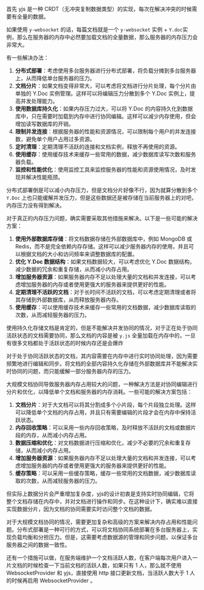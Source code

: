 首先 yjs 是一种 CRDT（无冲突复制数据类型）的实现，每次在解决冲突的时候需要有全量的数据。

如果使用 `y-websocket` 的话，每篇文档就是一个  `y-websocket` 实例 + `Y.doc`实例，那么在服务器的内存中必然要加载文档的全量数据，那么服务器的内存压力会非常大。

有一些解决办法：

1. **分布式部署**：考虑使用多台服务器进行分布式部署，将负载分摊到多台服务器上，从而降低单台服务器的压力。
2. **文档分片**：如果文档变得非常大，可以考虑将文档进行分片处理，每个分片由单独的 Y.Doc 实例管理。这样可以将编辑压力分散到多个 Y.Doc 实例上，提高并发处理能力。
3. **使用数据库持久化**：如果内存压力过大，可以将 Y.Doc 的内容持久化到数据库中，只在需要时加载到内存中进行协同编辑。这样可以减少内存使用，但会增加读写数据库的开销。
4. **限制并发连接**：根据服务器的性能和资源情况，可以限制每个用户的并发连接数，避免单个用户占用过多资源。
5. **定时清理**：定期清理不活跃的连接和文档实例，释放不再使用的资源。
6. **使用缓存**：使用缓存技术来缓存一些常用的数据，减少数据库读写次数和服务器负载。
7. **监控和性能优化**：使用监控工具来监控服务器的性能和资源使用情况，及时发现并解决性能瓶颈。

分布式部署倒是可以减小内存压力，但是文档分片好像不行，因为就算分散到多个 `Y.Doc` 上也只能缓解并发压力，但是这些数据还是被存储在当前服务器上的对吧，内存压力没有得到解决。

对于真正的内存压力问题，确实需要采取其他措施来解决。以下是一些可能的解决方案：

1. **使用外部数据库存储**：将文档数据存储在外部数据库中，例如 MongoDB 或 Redis，而不是完全依赖内存存储。这样可以减少服务器内存的使用，并且可以根据文档的大小和访问频率来调整数据库的配置。
2. **优化 Y.Doc 数据结构**：如果文档数据较大，可以考虑优化 Y.Doc 数据结构，减少数据的冗余和重复存储，从而减小内存占用。
3. **增加服务器资源**：如果服务器内存不足以处理大量的文档和并发连接，可以考虑增加服务器的内存或者使用更强大的服务器来提供更好的性能。
4. **定期清理不活跃的文档**：对于长时间不活跃的文档，可以考虑定期清理或者将其存储到外部数据库，从而释放服务器内存。
5. **使用缓存**：可以使用缓存技术来缓存一些常用的文档数据，减少数据库读取的次数，从而减轻服务器的压力。

使用持久化存储文档是肯定的，但是不能解决并发协同的情况，对于正在处于协同活跃状态的文档需要协同，那么文档的内容是被 `y.js` 全量加载在内存中的，一旦有很多文档都处于活跃状态的时候内存还是会爆炸

对于处于协同活跃状态的文档，其内容需要在内存中进行实时协同处理，因为需要频繁地进行编辑和同步。将文档的全部内容持久化存储在外部数据库并不能解决实时协同的问题，而只能缓解一部分服务器内存的压力。

大规模文档协同导致服务器内存占用较大的问题，一种解决方法是对协同编辑进行分片和优化，以降低单个文档和服务器的内存消耗。一些可能的解决方案包括：

1. **文档分片**：对于大文档可以将其分割成多个小片段，每个片段独立处理。这样可以降低单个文档的内存占用，并且只有需要编辑的片段才会在内存中保持活跃状态。
2. **内存回收策略**：可以采用一些内存回收策略，及时释放不活跃的文档或数据片段的内存，从而减小内存占用。
3. **数据压缩和优化**：对文档数据进行压缩和优化，减少不必要的冗余和重复存储，从而减小内存占用。
4. **增加服务器资源**：如果服务器内存不足以处理大量的文档和并发连接，可以考虑增加服务器的内存或者使用更强大的服务器来提供更好的性能。
5. **缓存策略**：可以采用一些缓存策略，缓存一些常用的文档数据，减少数据库读取的次数，从而减轻服务器的压力。

但实际上数据分片会严重增加复杂度，yjs的设计初衷是支持实时协同编辑，它将整个文档存储在内存中，并对文档进行操作和同步。在这种设计下，确实难以直接实现数据分片，因为文档的协同需要实时访问整个文档的数据。

对于大规模文档协同的情况，需要更加复杂和高级的方案来解决内存占用和性能问题。分布式部署是一种可行的方式，可以将文档协同系统部署在多台服务器上，实现负载均衡和分担压力。但是，这需要考虑数据源的管理和同步问题，以保证多台服务器之间的数据一致性。

还有一个措施可以做，在服务端维护一个文档活跃人数，在客户端每次用户进入一片文档的时候检查一下当前文档的活跃人数，如果只有 1 人，那么就不使用 WebsocketProvider 和 yjs，直接使用 http 接口更新文档，当活跃人数大于 1 人的时候再启用 WebsocketProvider 。


